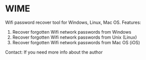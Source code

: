 # WIME
Wifi password recover tool for Windows, Linux, Mac OS.
Features:
1. Recover forgotten Wifi network passwords from Windows<br>
2. Recover forgotten Wifi network passwords from Unix (Linux)<br>
3. Recover forgotten Wifi network passwords from Mac OS (iOS)<br>

Contact:
If you need more info about the author 
